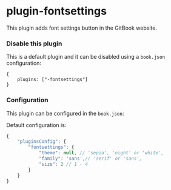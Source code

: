 # plugin-fontsettings

This plugin adds font settings button in the GitBook website.

### Disable this plugin

This is a default plugin and it can be disabled using a `book.json` configuration:

```
{
    plugins: ["-fontsettings"]
}
```

### Configuration

This plugin can be configured in the `book.json`:

Default configuration is:

```js
{
    "pluginsConfig": {
        "fontsettings": {
            "theme": null, // 'sepia', 'night' or 'white',
            "family": 'sans',// 'serif' or 'sans',
            "size": 2 // 1 - 4
        }
    }
}
```

